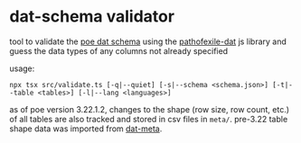 # dat-schema validator

tool to validate the [poe dat schema](https://github.com/poe-tool-dev/dat-schema) using the [pathofexile-dat](https://github.com/SnosMe/poe-dat-viewer/blob/master/lib/README.md) js library and guess the data types of any columns not already specified

usage:

```
npx tsx src/validate.ts [-q|--quiet] [-s|--schema <schema.json>] [-t|--table <tables>] [-l|--lang <languages>]
```

as of poe version 3.22.1.2, changes to the shape (row size, row count, etc.) of all tables are also tracked and stored in csv files in `meta/`. pre-3.22 table shape data was imported from [dat-meta](https://github.com/pale-court/dat-meta).
